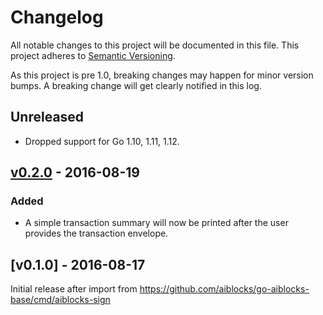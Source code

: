 # Changelog

All notable changes to this project will be documented in this
file.  This project adheres to [Semantic Versioning](http://semver.org/).

As this project is pre 1.0, breaking changes may happen for minor version
bumps.  A breaking change will get clearly notified in this log.

## Unreleased

- Dropped support for Go 1.10, 1.11, 1.12.

## [v0.2.0] - 2016-08-19

### Added

- A simple transaction summary will now be printed after the user provides the transaction envelope.

## [v0.1.0] - 2016-08-17

Initial release after import from https://github.com/aiblocks/go-aiblocks-base/cmd/aiblocks-sign

[Unreleased]: https://github.com/aiblocks/go/compare/aiblocks-sign-v0.2.0...master
[v0.2.0]: https://github.com/aiblocks/go/compare/aiblocks-sign-v0.1.0...v0.2.0

